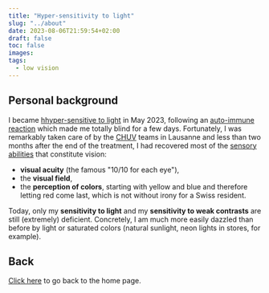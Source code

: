 ```yaml
---
title: "Hyper-sensitivity to light"
slug: "../about"
date: 2023-08-06T21:59:54+02:00
draft: false
toc: false
images:
tags:
  - low vision
---
```

## Personal background
I became [hhyper-sensitive to light](../adaptation/visual-impairments/#light-and-glare-sensitivity) in May 2023, following an [auto-immune reaction](https://www.ninds.nih.gov/health-information/disorders/acute-disseminated-encephalomyelitis#:~:text=Acute%20disseminated%20encephalomyelitis%20(ADEM)%20is,spinal%20cord%20that%20damages%20myelin.) which made me totally blind for a few days. Fortunately, I was remarkably taken care of by the [CHUV](https://en.wikipedia.org/wiki/Lausanne_University_Hospital) teams in Lausanne and less than two months after the end of the treatment, I had recovered most of the [sensory abilities](../adaptation/visual-impairments) that constitute vision:
* **visual acuity** (the famous "10/10 for each eye"),
* the **visual field**,
* the **perception of colors**, starting with yellow and blue and therefore letting red come last, which is not without irony for a Swiss resident.

Today, only my **sensitivity to light** and my **sensitivity to weak contrasts** are still (extremely) deficient. Concretely, I am much more easily dazzled than before by light or saturated colors (natural sunlight, neon lights in stores, for example).

## Back
[Click here](..) to go back to the home page.